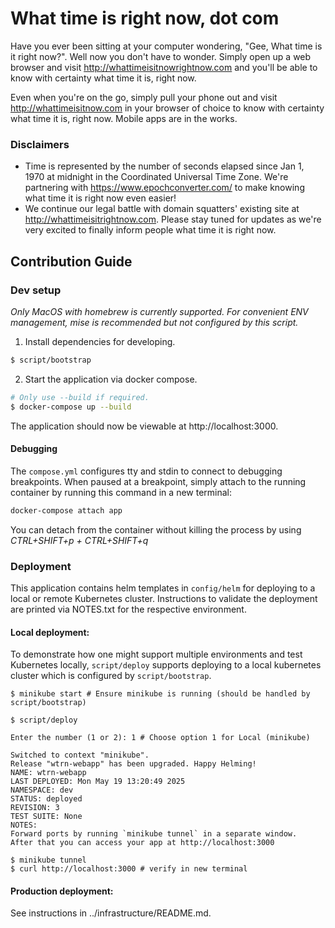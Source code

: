 # What time is right now, dot com

Have you ever been sitting at your computer wondering, "Gee, What time is it right now?". Well now you don't have to wonder. Simply open up a web browser and visit http://whattimeisitnowrightnow.com and you'll be able to know with certainty what time it is, right now.

Even when you're on the go, simply pull your phone out and visit http://whattimeisitnow.com in your browser of choice to know with certainty what time it is, right now. Mobile apps are in the works.

### Disclaimers
 * Time is represented by the number of seconds elapsed since Jan 1, 1970 at midnight in the Coordinated Universal Time Zone. We're partnering with https://www.epochconverter.com/ to make knowing what time it is right now even easier!
 * We continue our legal battle with domain squatters' existing site at http://whattimeisitrightnow.com. Please stay tuned for updates as we're very excited to finally inform people what time it is right now.

## Contribution Guide

### Dev setup

_Only MacOS with homebrew is currently supported. For convenient ENV management, mise is recommended but not configured by this script._

1. Install dependencies for developing.

```bash
$ script/bootstrap
```

2. Start the application via docker compose.

```bash
# Only use --build if required.
$ docker-compose up --build
```

The application should now be viewable at http://localhost:3000.

#### Debugging

The `compose.yml` configures tty and stdin to connect to debugging breakpoints. When paused at a breakpoint, simply attach to the running container by running this command in a new terminal:

```bash
docker-compose attach app
```

You can detach from the container without killing the process by using _CTRL+SHIFT+p + CTRL+SHIFT+q_

### Deployment

This application contains helm templates in `config/helm` for deploying to a local or remote Kubernetes cluster. Instructions to validate the deployment are printed via NOTES.txt for the respective environment.

#### Local deployment:

To demonstrate how one might support multiple environments and test Kubernetes locally, `script/deploy` supports deploying to a local kubernetes cluster which is configured by `script/bootstrap`.

```
$ minikube start # Ensure minikube is running (should be handled by script/bootstrap)

$ script/deploy

Enter the number (1 or 2): 1 # Choose option 1 for Local (minikube)

Switched to context "minikube".
Release "wtrn-webapp" has been upgraded. Happy Helming!
NAME: wtrn-webapp
LAST DEPLOYED: Mon May 19 13:20:49 2025
NAMESPACE: dev
STATUS: deployed
REVISION: 3
TEST SUITE: None
NOTES:
Forward ports by running `minikube tunnel` in a separate window.
After that you can access your app at http://localhost:3000

$ minikube tunnel
$ curl http://localhost:3000 # verify in new terminal
```

#### Production deployment:

See instructions in ../infrastructure/README.md.
